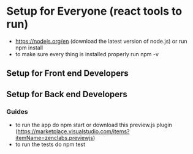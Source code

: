 # Setup for Everyone (react tools to run)

- <https://nodejs.org/en> (download the latest version of node.js) or run npm install
- to make sure every thing is installed properly run npm -v

## Setup for Front end Developers

## Setup for Back end Developers

### Guides

- to run the app do npm start or download this preview.js plugin (<https://marketplace.visualstudio.com/items?itemName=zenclabs.previewjs>)
- to run the tests do npm test
